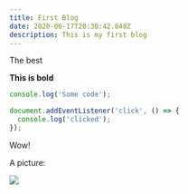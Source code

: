 ```yaml
---
title: First Blog
date: 2020-06-17T20:30:42.648Z
description: This is my first blog
---
```

The best

**This is bold**

```javascript
console.log('Some code');

document.addEventListener('click', () => {
  console.log('clicked');
});
```

Wow!

A picture:

![](/assets/screenshot-10-.png)